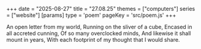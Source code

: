 +++
date = "2025-08-27"
title = "27.08.25"
themes = ["computers"]
series = ["website"]
[params]
  type = 'poem'
  pageKey = 'src/poem.js'
+++

An open letter from my world,
Running on the sliver of a cube,
Encased in all accreted cunning,
Of so many overclocked minds,
And likewise it shall mount in years,
With each footprint of my thought that I would share.

